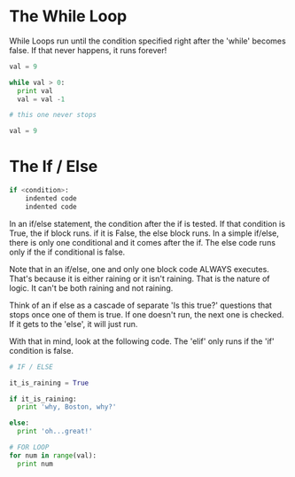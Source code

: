 # The While Loop
While Loops run until the condition specified right after the 'while' becomes false. If that never happens, it runs forever!


````python
val = 9

while val > 0:
  print val
  val = val -1

# this one never stops

val = 9
````

# The If / Else

````python
if <condition>:
    indented code
    indented code
````

In an if/else statement, the condition after the if is tested.  If that condition is True, the if block runs.  if it is False, the else block runs.
In a simple if/else, there is only one conditional and it comes after the if.  The else code runs only if the if conditional is false.

Note that in an if/else, one and only one block code ALWAYS executes. That's because it is either raining or it isn't raining.  That is the nature of logic. It can't be both raining and not raining.

Think of an if else as a cascade of separate 'Is this true?' questions that stops once one of them is true.  If one doesn't run, the next one is checked. If it gets to the 'else', it will just run.

With that in mind, look at the following code.  The 'elif' only runs if the 'if' condition is false.

````python
# IF / ELSE  

it_is_raining = True

if it_is_raining:
  print 'why, Boston, why?'

else:
  print 'oh...great!'
````

````python
# FOR LOOP
for num in range(val):
  print num
````
